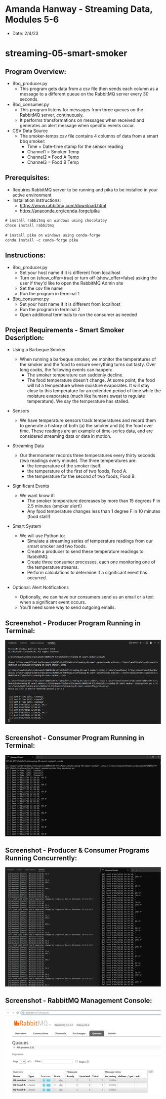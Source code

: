 # Amanda Hanway - Streaming Data, Modules 5-6
- Date: 2/4/23

# streaming-05-smart-smoker

## Program Overview:
- Bbq_producer.py
    - This program gets data from a csv file then sends each column as a message to a different queue on the RabbitMQ server every 30 seconds.   
- Bbq_consumer.py
    - This program listens for messages from three queues on the RabbitMQ server, continuously.
    - It performs transformations on messages when received and generates an alert message when specific events occur.    
- CSV Data Source
    - The smoker-temps.csv file contains 4 columns of data from a smart bbq smoker:
        - Time = Date-time stamp for the sensor reading
        - Channel1 = Smoker Temp 
        - Channel2 = Food A Temp 
        - Channel3 = Food B Temp 

## Prerequisites:
- Requires RabbitMQ server to be running and pika to be installed in your active environment
- Installation instructions:
    - https://www.rabbitmq.com/download.html 
    - https://anaconda.org/conda-forge/pika  
```
# install rabbitmq on windows using chocolatey
choco install rabbitmq

# install pika on windows using conda-forge
conda install -c conda-forge pika
```

## Instructions:
- Bbq_producer.py
    - Set your host name if it is different from localhost
    - Turn on (show_offer=true) or turn off (show_offer=false) asking the user if they'd like to open the RabbitMQ Admin site 
    - Set the csv file name
    - Run the program in terminal 1
- Bbq_consumer.py
    - Set your host name if it is different from localhost   
    - Run the program in terminal 2
    - Open additional terminals to run the consumer as needed

## Project Requirements - Smart Smoker Description:
- Using a Barbeque Smoker
    - When running a barbeque smoker, we monitor the temperatures of the smoker and the food to ensure everything turns out tasty. Over long cooks, the following events can happen:
        - The smoker temperature can suddenly decline.
        - The food temperature doesn't change. At some point, the food will hit a temperature where moisture evaporates. It will stay close to this temperature for an extended period of time while the moisture evaporates (much like humans sweat to regulate temperature). We say the temperature has stalled.
 
- Sensors
    - We  have temperature sensors track temperatures and record them to generate a history of both (a) the smoker and (b) the food over time. These readings are an example of time-series data, and are considered streaming data or data in motion.

- Streaming Data
    - Our thermometer records three temperatures every thirty seconds (two readings every minute). The three temperatures are:
        - the temperature of the smoker itself.
        - the temperature of the first of two foods, Food A.
        - the temperature for the second of two foods, Food B.

- Significant Events
    - We want know if:
        - The smoker temperature decreases by more than 15 degrees F in 2.5 minutes (smoker alert!)
        - Any food temperature changes less than 1 degree F in 10 minutes (food stall!)

- Smart System
    - We will use Python to:
        - Simulate a streaming series of temperature readings from our smart smoker and two foods.
        - Create a producer to send these temperature readings to RabbitMQ.
        - Create three consumer processes, each one monitoring one of the temperature streams. 
        - Perform calculations to determine if a significant event has occurred.

- Optional: Alert Notifications
    - Optionally, we can have our consumers send us an email or a text when a significant event occurs. 
    - You'll need some way to send outgoing emails. 

## Screenshot - Producer Program Running in Terminal:
![Program Running](Producer_running_screenshot.png)

## Screenshot - Consumer Program Running in Terminal:
![Program Running](Consumer_running_screenshot.png)

## Screenshot - Producer & Consumer Programs Running Concurrently:
![Program Running](Consumer+producer_running_screenshot.png)

## Screenshot - RabbitMQ Management Console:
![RabbitMQ Admin](RabbitMQ_admin_screenshot.png)





